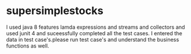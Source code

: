 # supersimplestocks

I used  java 8  features  lamda expressions and streams and collectors and used junit 4 and  suceessfully completed all the test cases. I entered the data  in test case's.please run test case's and understand the business functions as well.
